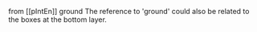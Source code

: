 
from [[pIntEn]]
ground
The reference to 'ground' could also be related to the boxes at the bottom layer.
